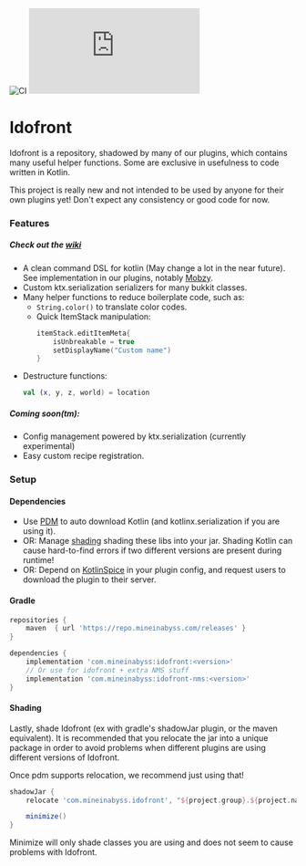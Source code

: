 ![CI](https://github.com/MineInAbyss/Idofront/workflows/Java%20CI/badge.svg) [![Package](https://badgen.net/maven/v/metadata-url/repo.mineinabyss.com/releases/com/mineinabyss/idofront/maven-metadata.xml)](https://repo.mineinabyss.com/releases/com/mineinabyss/idofront)
# Idofront

Idofront is a repository, shadowed by many of our plugins, which contains many useful helper functions. Some are exclusive in usefulness to code written in Kotlin.

This project is really new and not intended to be used by anyone for their own plugins yet! Don't expect any consistency or good code for now.

### Features

##### Check out the [wiki](https://github.com/MineInAbyss/Idofront/wiki)

- A clean command DSL for kotlin (May change a lot in the near future). See implementation in our plugins, notably [Mobzy](https://github.com/MineInAbyss/Mobzy/blob/master/src/main/java/com/mineinabyss/mobzy/MobzyCommands.kt).
- Custom ktx.serialization serializers for many bukkit classes.
- Many helper functions to reduce boilerplate code, such as:
    - `String.color()` to translate color codes.
    - Quick ItemStack manipulation:
        ```kotlin
        itemStack.editItemMeta{
            isUnbreakable = true
            setDisplayName("Custom name")
        }
        ```
- Destructure functions:
    ```kotlin
    val (x, y, z, world) = location  
    ```

##### Coming soon(tm):

- Config management powered by ktx.serialization (currently experimental)
- Easy custom recipe registration.

### Setup

#### Dependencies
- Use [PDM](https://github.com/knightzmc/pdm/) to auto download Kotlin (and kotlinx.serialization if you are using it).
- OR: Manage [shading](https://imperceptiblethoughts.com/shadow/) shading these libs into your jar. Shading Kotlin can cause hard-to-find errors if two different versions are present during runtime!
- OR: Depend on [KotlinSpice](https://github.com/MineInAbyss/KotlinSpice) in your plugin config, and request users to download
  the plugin to their server.

#### Gradle

```groovy
repositories {
    maven  { url 'https://repo.mineinabyss.com/releases' }
}

dependencies {
    implementation 'com.mineinabyss:idofront:<version>'
    // Or use for idofront + extra NMS stuff
    implementation 'com.mineinabyss:idofront-nms:<version>'
}
```

#### Shading

Lastly, shade Idofront (ex with gradle's shadowJar plugin, or the maven equivalent). It is recommended that you relocate the jar into a unique package in order to avoid problems when different plugins are using different versions of Idofront.

Once pdm supports relocation, we recommend just using that!

```groovy
shadowJar {
    relocate 'com.mineinabyss.idofront', "${project.group}.${project.name}.idofront".toLowerCase()

    minimize()
}
```

Minimize will only shade classes you are using and does not seem to cause problems with Idofront.
